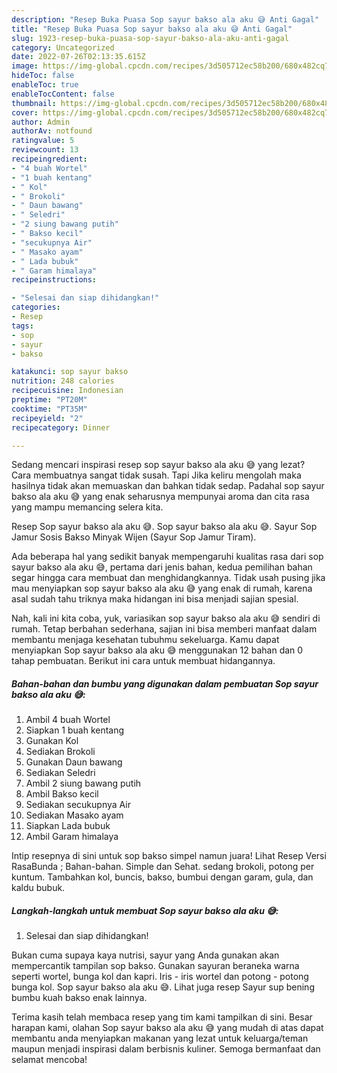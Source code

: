 ```yaml
---
description: "Resep Buka Puasa Sop sayur bakso ala aku 😅 Anti Gagal"
title: "Resep Buka Puasa Sop sayur bakso ala aku 😅 Anti Gagal"
slug: 1923-resep-buka-puasa-sop-sayur-bakso-ala-aku-anti-gagal
category: Uncategorized
date: 2022-07-26T02:13:35.615Z
image: https://img-global.cpcdn.com/recipes/3d505712ec58b200/680x482cq70/sop-sayur-bakso-ala-aku-foto-resep-utama.jpg
hideToc: false
enableToc: true
enableTocContent: false
thumbnail: https://img-global.cpcdn.com/recipes/3d505712ec58b200/680x482cq70/sop-sayur-bakso-ala-aku-foto-resep-utama.jpg
cover: https://img-global.cpcdn.com/recipes/3d505712ec58b200/680x482cq70/sop-sayur-bakso-ala-aku-foto-resep-utama.jpg
author: Admin
authorAv: notfound
ratingvalue: 5
reviewcount: 13
recipeingredient:
- "4 buah Wortel"
- "1 buah kentang"
- " Kol"
- " Brokoli"
- " Daun bawang"
- " Seledri"
- "2 siung bawang putih"
- " Bakso kecil"
- "secukupnya Air"
- " Masako ayam"
- " Lada bubuk"
- " Garam himalaya"
recipeinstructions:

- "Selesai dan siap dihidangkan!"
categories:
- Resep
tags:
- sop
- sayur
- bakso

katakunci: sop sayur bakso 
nutrition: 248 calories
recipecuisine: Indonesian
preptime: "PT20M"
cooktime: "PT35M"
recipeyield: "2"
recipecategory: Dinner

---
```



Sedang mencari inspirasi resep sop sayur bakso ala aku 😅 yang lezat? Cara membuatnya sangat tidak susah. Tapi Jika keliru mengolah maka hasilnya tidak akan memuaskan dan bahkan tidak sedap. Padahal sop sayur bakso ala aku 😅 yang enak seharusnya mempunyai aroma dan cita rasa yang mampu memancing selera kita.


Resep Sop sayur bakso ala aku 😅. Sop sayur bakso ala aku 😅. Sayur Sop Jamur Sosis Bakso Minyak Wijen (Sayur Sop Jamur Tiram).

Ada beberapa hal yang sedikit banyak mempengaruhi kualitas rasa dari sop sayur bakso ala aku 😅, pertama dari jenis bahan, kedua pemilihan bahan segar hingga cara membuat dan menghidangkannya. Tidak usah pusing jika mau menyiapkan sop sayur bakso ala aku 😅 yang enak di rumah, karena asal sudah tahu triknya maka hidangan ini bisa menjadi sajian spesial.


Nah, kali ini kita coba, yuk, variasikan sop sayur bakso ala aku 😅 sendiri di rumah. Tetap berbahan sederhana, sajian ini bisa memberi manfaat dalam membantu menjaga kesehatan tubuhmu sekeluarga. Kamu dapat menyiapkan Sop sayur bakso ala aku 😅 menggunakan 12 bahan dan 0 tahap pembuatan. Berikut ini cara untuk membuat hidangannya.

<!--inarticleads1-->

##### Bahan-bahan dan bumbu yang digunakan dalam pembuatan Sop sayur bakso ala aku 😅:

1. Ambil 4 buah Wortel
1. Siapkan 1 buah kentang
1. Gunakan  Kol
1. Sediakan  Brokoli
1. Gunakan  Daun bawang
1. Sediakan  Seledri
1. Ambil 2 siung bawang putih
1. Ambil  Bakso kecil
1. Sediakan secukupnya Air
1. Sediakan  Masako ayam
1. Siapkan  Lada bubuk
1. Ambil  Garam himalaya


Intip resepnya di sini untuk sop bakso simpel namun juara! Lihat Resep Versi RasaBunda ; Bahan-bahan. Simple dan Sehat. sedang brokoli, potong per kuntum. Tambahkan kol, buncis, bakso, bumbui dengan garam, gula, dan kaldu bubuk. 

<!--inarticleads2-->

##### Langkah-langkah untuk membuat Sop sayur bakso ala aku 😅:


1. Selesai dan siap dihidangkan!

Bukan cuma supaya kaya nutrisi, sayur yang Anda gunakan akan mempercantik tampilan sop bakso. Gunakan sayuran beraneka warna seperti wortel, bunga kol dan kapri. Iris - iris wortel dan potong - potong bunga kol. Sop sayur bakso ala aku 😅. Lihat juga resep Sayur sup bening bumbu kuah bakso enak lainnya. 

Terima kasih telah membaca resep yang tim kami tampilkan di sini. Besar harapan kami, olahan Sop sayur bakso ala aku 😅 yang mudah di atas dapat membantu anda menyiapkan makanan yang lezat untuk keluarga/teman maupun menjadi inspirasi dalam berbisnis kuliner. Semoga bermanfaat dan selamat mencoba!
